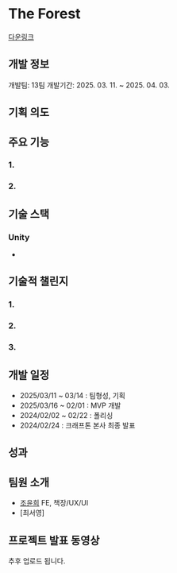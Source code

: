 # The Forest

[다운링크]([https://drive.google.com/drive/folders/10XJfwuT1aWuo-5Qv5x-5aak9ZRfT0S_n?usp=drive_link])

## 개발 정보  
개발팀: 13팀 
개발기간: 2025. 03. 11. ~ 2025. 04. 03.  

## 기획 의도 



## 주요 기능
### 1.


### 2. 


## 기술 스택
### Unity
- 

## 기술적 챌린지
### 1. 

### 2.

### 3. 

## 개발 일정
- 2025/03/11 ~ 03/14 : 팀형성, 기획
- 2025/03/16 ~ 02/01 : MVP 개발
- 2024/02/02 ~ 02/22 : 폴리싱
- 2024/02/24 : 크래프톤 본사 최종 발표


## 성과


## 팀원 소개
- [조윤희](https://github.com/y0c0y) FE, 책장/UX/UI  
- [최서영] 


## 프로젝트 발표 동영상
추후 업로드 됩니다.

